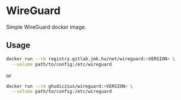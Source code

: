 # WireGuard

Simple WireGuard docker image.

## Usage

```sh
docker run --rm registry.gitlab.jmk.hu/net/wireguard:<VERSION> \
  --volume path/to/config:/etc/wireguard
```

or

```sh
docker run --rm ghudiczius/wireguard:<VERSION> \
  --volume path/to/config:/etc/wireguard
```
